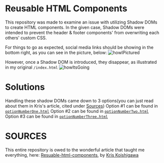 # Reusable HTML Components
 This repository was made to examine an issue with utilizing Shadow DOMs to create HTML components.
 In the given case, Shadow DOMs were intended to prevent the header & footer components' from overwriting each others' custom CSS.

For things to go as expected, social media links should be showing in the bottom right, as you can see in the picture, below:
![howIPictured](https://user-images.githubusercontent.com/11304487/132790675-5d90021e-8fe7-4594-9537-3c94cd61ff31.jpg)

However, once a Shadow DOM is introduced, they disappear, as illustrated in my original `/index.html`
![howItsGoing](https://user-images.githubusercontent.com/11304487/132790680-e40b8d5a-f6a0-4755-8548-132ffa0e20f5.jpg)



# Solutions
Handling these shadow DOMs came down to 3 options(you can just read about them in Kris's article, cited under [Sources](#SOURCES))
Option #1 can be found in [`optionNumberOne.html`](/optionNumberOne.html)
Option #2 can be found in [`optionNumberTwo.html`](/optionNumberTwo.html)
Option #3 can be found in [`optionNumberThree.html`](/optionNumberThree.html)

# SOURCES
This entire repository is owed to the wonderful article that taught me everything, here:
[Resuable-html-components](https://www.freecodecamp.org/news/reusable-html-components-how-to-reuse-a-header-and-footer-on-a-website/),
by [Kris Koishigawa](https://twitter.com/kriskoishigawa)
